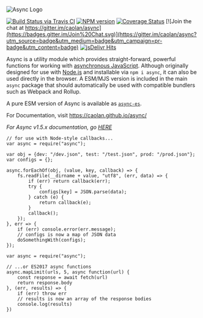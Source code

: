 ![Async Logo](https://raw.githubusercontent.com/caolan/async/master/logo/async-logo_readme.jpg)

[![Build Status via Travis CI](https://travis-ci.org/caolan/async.svg?branch=master)](https://travis-ci.org/caolan/async) [](https://dev.azure.com/caolanmcmahon/async/_build/latest?definitionId=1&branchName=master) [![NPM version](https://img.shields.io/npm/v/async.svg)](https://www.npmjs.com/package/async) [![Coverage Status](https://coveralls.io/repos/caolan/async/badge.svg?branch=master)](https://coveralls.io/r/caolan/async?branch=master) [![Join the chat at https://gitter.im/caolan/async](https://badges.gitter.im/Join%20Chat.svg)](https://gitter.im/caolan/async?utm_source=badge&utm_medium=badge&utm_campaign=pr-badge&utm_content=badge) [![jsDelivr Hits](https://data.jsdelivr.com/v1/package/npm/async/badge?style=rounded)](https://www.jsdelivr.com/package/npm/async)

Async is a utility module which provides straight-forward, powerful functions for working with [asynchronous JavaScript](http://caolan.github.io/async/v3/global.html). Although originally designed for use with [Node.js](https://nodejs.org/) and installable via `npm i async`, it can also be used directly in the browser. A ESM/MJS version is included in the main `async` package that should automatically be used with compatible bundlers such as Webpack and Rollup.

A pure ESM version of Async is available as [`async-es`](https://www.npmjs.com/package/async-es).

For Documentation, visit <a href="https://caolan.github.io/async/" class="uri">https://caolan.github.io/async/</a>

*For Async v1.5.x documentation, go [HERE](https://github.com/caolan/async/blob/v1.5.2/README.md)*

    // for use with Node-style callbacks...
    var async = require("async");

    var obj = {dev: "/dev.json", test: "/test.json", prod: "/prod.json"};
    var configs = {};

    async.forEachOf(obj, (value, key, callback) => {
        fs.readFile(__dirname + value, "utf8", (err, data) => {
            if (err) return callback(err);
            try {
                configs[key] = JSON.parse(data);
            } catch (e) {
                return callback(e);
            }
            callback();
        });
    }, err => {
        if (err) console.error(err.message);
        // configs is now a map of JSON data
        doSomethingWith(configs);
    });

    var async = require("async");

    // ...or ES2017 async functions
    async.mapLimit(urls, 5, async function(url) {
        const response = await fetch(url)
        return response.body
    }, (err, results) => {
        if (err) throw err
        // results is now an array of the response bodies
        console.log(results)
    })
